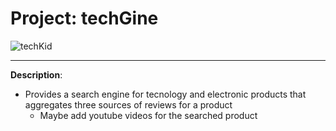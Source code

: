 # Project: **techGine**

![techKid](images/techKid.jpg)
___

**Description**:

* Provides a search engine for tecnology and electronic products that aggregates three sources of reviews for a product
    * Maybe add youtube videos for the searched product
